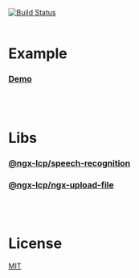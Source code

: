 [![Build Status](https://travis-ci.com/lcpereira/ngx-lcp.svg?branch=main)](https://travis-ci.com/lcpereira/ngx-lcp)
<br>
<br>

# Example
### [Demo](https://lcpereira.github.io/ngx-lcp)
<br>
<br>

# Libs

### [@ngx-lcp/speech-recognition](projects/ngx-speech-recognition)
### [@ngx-lcp/ngx-upload-file](projects/ngx-upload-file)
<br>
<br>

# License

[MIT](LICENSE)
